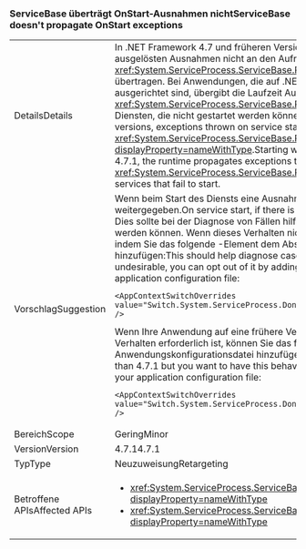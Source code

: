 ### <a name="servicebase-doesnt-propagate-onstart-exceptions"></a><span data-ttu-id="4b755-101">ServiceBase überträgt OnStart-Ausnahmen nicht</span><span class="sxs-lookup"><span data-stu-id="4b755-101">ServiceBase doesn't propagate OnStart exceptions</span></span>

|   |   |
|---|---|
|<span data-ttu-id="4b755-102">Details</span><span class="sxs-lookup"><span data-stu-id="4b755-102">Details</span></span>|<span data-ttu-id="4b755-103">In .NET Framework 4.7 und früheren Versionen werden die beim Start des Diensts ausgelösten Ausnahmen nicht an den Aufrufer von <xref:System.ServiceProcess.ServiceBase.Run%2A?displayProperty=nameWithType> übertragen. Bei Anwendungen, die auf .NET Framework 4.7.1 oder eine neuere Version ausgerichtet sind, übergibt die Laufzeit Ausnahmen an <xref:System.ServiceProcess.ServiceBase.Run%2A?displayProperty=nameWithType> bei Diensten, die nicht gestartet werden können.</span><span class="sxs-lookup"><span data-stu-id="4b755-103">In the .NET Framework 4.7 and earlier versions, exceptions thrown on service startup are not propagated to the caller of <xref:System.ServiceProcess.ServiceBase.Run%2A?displayProperty=nameWithType>.Starting with applications that target the .NET Framework 4.7.1, the runtime propagates exceptions to <xref:System.ServiceProcess.ServiceBase.Run%2A?displayProperty=nameWithType> for services that fail to start.</span></span>|
|<span data-ttu-id="4b755-104">Vorschlag</span><span class="sxs-lookup"><span data-stu-id="4b755-104">Suggestion</span></span>|<span data-ttu-id="4b755-105">Wenn beim Start des Diensts eine Ausnahme auftritt, wird diese Ausnahme weitergegeben.</span><span class="sxs-lookup"><span data-stu-id="4b755-105">On service start, if there is an exception, that exception will be propagated.</span></span> <span data-ttu-id="4b755-106">Dies sollte bei der Diagnose von Fällen hilfreich sein, in denen Dienste nicht gestartet werden können. Wenn dieses Verhalten nicht erwünscht ist, können Sie es deaktivieren, indem Sie das folgende <AppContextSwitchOverrides>-Element dem Abschnitt <runtime> in Ihrer Anwendungskonfigurationsdatei hinzufügen:</span><span class="sxs-lookup"><span data-stu-id="4b755-106">This should help diagnose cases where services fail to start.If this behavior is undesirable, you can opt out of it by adding the following <AppContextSwitchOverrides> element to the <runtime> section of your application configuration file:</span></span><pre><code class="language-xml">&lt;AppContextSwitchOverrides value=&quot;Switch.System.ServiceProcess.DontThrowExceptionsOnStart=true&quot; /&gt;&#13;&#10;</code></pre><span data-ttu-id="4b755-107">Wenn Ihre Anwendung auf eine frühere Version als 4.7.1 ausgerichtet ist und dieses Verhalten erforderlich ist, können Sie das folgende <AppContextSwitchOverrides>-Element dem Abschnitt <runtime> Ihrer Anwendungskonfigurationsdatei hinzufügen:</span><span class="sxs-lookup"><span data-stu-id="4b755-107">If your application targets an earlier version than 4.7.1 but you want to have this behavior, add the following <AppContextSwitchOverrides> element to the <runtime> section of your application configuration file:</span></span><pre><code class="language-xml">&lt;AppContextSwitchOverrides value=&quot;Switch.System.ServiceProcess.DontThrowExceptionsOnStart=false&quot; /&gt;&#13;&#10;</code></pre>|
|<span data-ttu-id="4b755-108">Bereich</span><span class="sxs-lookup"><span data-stu-id="4b755-108">Scope</span></span>|<span data-ttu-id="4b755-109">Gering</span><span class="sxs-lookup"><span data-stu-id="4b755-109">Minor</span></span>|
|<span data-ttu-id="4b755-110">Version</span><span class="sxs-lookup"><span data-stu-id="4b755-110">Version</span></span>|<span data-ttu-id="4b755-111">4.7.1</span><span class="sxs-lookup"><span data-stu-id="4b755-111">4.7.1</span></span>|
|<span data-ttu-id="4b755-112">Typ</span><span class="sxs-lookup"><span data-stu-id="4b755-112">Type</span></span>|<span data-ttu-id="4b755-113">Neuzuweisung</span><span class="sxs-lookup"><span data-stu-id="4b755-113">Retargeting</span></span>|
|<span data-ttu-id="4b755-114">Betroffene APIs</span><span class="sxs-lookup"><span data-stu-id="4b755-114">Affected APIs</span></span>|<ul><li><xref:System.ServiceProcess.ServiceBase.Run(System.ServiceProcess.ServiceBase)?displayProperty=nameWithType></li><li><xref:System.ServiceProcess.ServiceBase.Run(System.ServiceProcess.ServiceBase[])?displayProperty=nameWithType></li></ul>|

